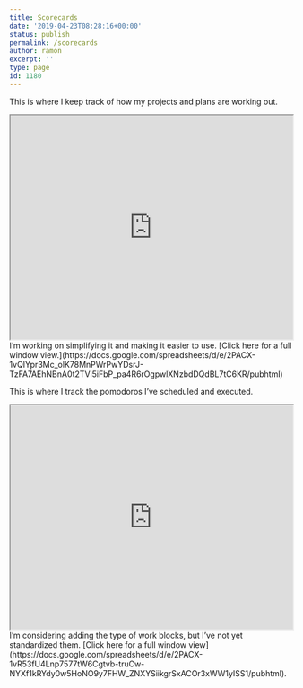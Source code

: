 ```yaml
---
title: Scorecards
date: '2019-04-23T08:28:16+00:00'
status: publish
permalink: /scorecards
author: ramon
excerpt: ''
type: page
id: 1180
---
```

This is where I keep track of how my projects and plans are working out.

<iframe src="https://docs.google.com/spreadsheets/d/e/2PACX-1vQIYpr3Mc_olK78MnPWrPwYDsrJ-TzFA7AEhNBnA0t2TVl5iFbP_pa4R6rOgpwlXNzbdDQdBL7tC6KR/pubhtml?widget=true&headers=true" style="width: 100%;
    height: 400px;"></iframe>I’m working on simplifying it and making it easier to use. [Click here for a full window view.](https://docs.google.com/spreadsheets/d/e/2PACX-1vQIYpr3Mc_olK78MnPWrPwYDsrJ-TzFA7AEhNBnA0t2TVl5iFbP_pa4R6rOgpwlXNzbdDQdBL7tC6KR/pubhtml)

This is where I track the pomodoros I’ve scheduled and executed.

<iframe src="https://docs.google.com/spreadsheets/d/e/2PACX-1vR53fU4Lnp7577tW6Cgtvb-truCw-NYXf1kRYdy0w5HoNO9y7FHW_ZNXYSiikgrSxACOr3xWW1yISS1/pubhtml?widget=true&headers=false" style="width: 100%;
    height: 400px;"></iframe>I’m considering adding the type of work blocks, but I’ve not yet standardized them. [Click here for a full window view](https://docs.google.com/spreadsheets/d/e/2PACX-1vR53fU4Lnp7577tW6Cgtvb-truCw-NYXf1kRYdy0w5HoNO9y7FHW_ZNXYSiikgrSxACOr3xWW1yISS1/pubhtml).